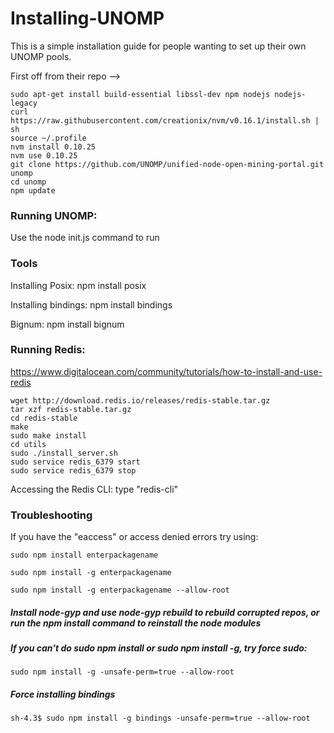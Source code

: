 # Installing-UNOMP
This is a simple installation guide for people wanting to set up their own UNOMP pools.

First off from their repo -->

```
sudo apt-get install build-essential libssl-dev npm nodejs nodejs-legacy
curl https://raw.githubusercontent.com/creationix/nvm/v0.16.1/install.sh | sh
source ~/.profile
nvm install 0.10.25
nvm use 0.10.25
git clone https://github.com/UNOMP/unified-node-open-mining-portal.git unomp
cd unomp
npm update
```

### Running UNOMP:

Use the node init.js command to run

### Tools
Installing Posix: npm install posix

Installing bindings: npm install bindings

Bignum: npm install bignum

### Running Redis: 
https://www.digitalocean.com/community/tutorials/how-to-install-and-use-redis

```
wget http://download.redis.io/releases/redis-stable.tar.gz
tar xzf redis-stable.tar.gz
cd redis-stable
make
sudo make install
cd utils
sudo ./install_server.sh
sudo service redis_6379 start
sudo service redis_6379 stop
```

Accessing the Redis CLI: type "redis-cli"

### Troubleshooting
If you have the "eaccess" or access denied errors try using:
```
sudo npm install enterpackagename
```
```
sudo npm install -g enterpackagename
```
```
sudo npm install -g enterpackagename --allow-root
```

##### Install node-gyp and use node-gyp rebuild to rebuild corrupted repos, or run the npm install command to reinstall the node modules

##### If you can't do sudo npm install or sudo npm install -g, try force sudo:
```
sudo npm install -g -unsafe-perm=true --allow-root
```
##### Force installing bindings
```
sh-4.3$ sudo npm install -g bindings -unsafe-perm=true --allow-root
```
